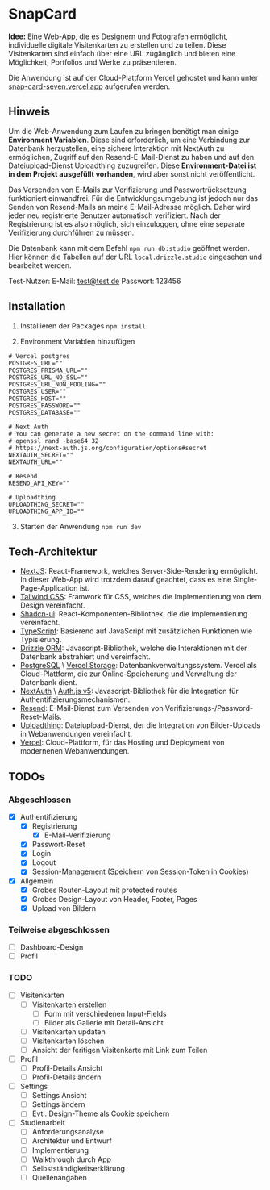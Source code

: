 ﻿# SnapCard

**Idee:** Eine Web-App, die es Designern und Fotografen ermöglicht, individuelle digitale Visitenkarten zu erstellen und zu teilen. Diese Visitenkarten sind einfach über eine URL zugänglich und bieten eine Möglichkeit, Portfolios und Werke zu präsentieren.

Die Anwendung ist auf der Cloud-Plattform Vercel gehostet und kann unter [snap-card-seven.vercel.app](https://snap-card-seven.vercel.app/) aufgerufen werden.

## Hinweis

Um die Web-Anwendung zum Laufen zu bringen benötigt man einige **Environment Variablen**. Diese sind erforderlich, um eine Verbindung zur Datenbank herzustellen, eine sichere Interaktion mit NextAuth zu ermöglichen, Zugriff auf den Resend-E-Mail-Dienst zu haben und auf den Dateiupload-Dienst Uploadthing zuzugreifen. Diese **Environment-Datei ist in dem Projekt ausgefüllt vorhanden**, wird aber sonst nicht veröffentlicht.

Das Versenden von E-Mails zur Verifizierung und Passwortrücksetzung funktioniert einwandfrei. Für die Entwicklungsumgebung ist jedoch nur das Senden von Resend-Mails an meine E-Mail-Adresse möglich. Daher wird jeder neu registrierte Benutzer automatisch verifiziert. Nach der Registrierung ist es also möglich, sich einzuloggen, ohne eine separate Verifizierung durchführen zu müssen.

Die Datenbank kann mit dem Befehl `npm run db:studio` geöffnet werden. Hier können die Tabellen auf der URL `local.drizzle.studio` eingesehen und bearbeitet werden.

Test-Nutzer:
E-Mail: <test@test.de>
Passwort: 123456

## Installation

1. Installieren der Packages
   `npm install`

2. Environment Variablen hinzufügen

```
# Vercel postgres
POSTGRES_URL=""
POSTGRES_PRISMA_URL=""
POSTGRES_URL_NO_SSL=""
POSTGRES_URL_NON_POOLING=""
POSTGRES_USER=""
POSTGRES_HOST=""
POSTGRES_PASSWORD=""
POSTGRES_DATABASE=""

# Next Auth
# You can generate a new secret on the command line with:
# openssl rand -base64 32
# https://next-auth.js.org/configuration/options#secret
NEXTAUTH_SECRET=""
NEXTAUTH_URL=""

# Resend
RESEND_API_KEY=""

# Uploadthing
UPLOADTHING_SECRET=""
UPLOADTHING_APP_ID=""
```

3. Starten der Anwendung
   `npm run dev`

## Tech-Architektur

- [NextJS](https://nextjs.org/):
  React-Framework, welches Server-Side-Rendering ermöglicht. In dieser Web-App wird trotzdem darauf geachtet, dass es eine Single-Page-Application ist.
- [Tailwind CSS](https://tailwindcss.com/):
  Framwork für CSS, welches die Implementierung von dem Design vereinfacht.
- [Shadcn-ui](https://ui.shadcn.com/):
  React-Komponenten-Bibliothek, die die Implementierung vereinfacht.
- [TypeScript](https://www.typescriptlang.org/):
  Basierend auf JavaScript mit zusätzlichen Funktionen wie Typisierung.
- [Drizzle ORM](https://orm.drizzle.team/):
  Javascript-Bibliothek, welche die Interaktionen mit der Datenbank abstrahiert und vereinfacht.
- [PostgreSQL](https://www.postgresql.org/) \ [Vercel Storage](https://vercel.com/):
  Datenbankverwaltungssystem. Vercel als Cloud-Plattform, die zur Online-Speicherung und Verwaltung der Datenbank dient.
- [NextAuth](https://next-auth.js.org/) \ [Auth.js v5](https://authjs.dev/):
  Javascript-Bibliothek für die Integration für Authentifizierungsmechanismen.
- [Resend](https://resend.com):
  E-Mail-Dienst zum Versenden von Verifizierungs-/Password-Reset-Mails.
- [Uploadthing](https://uploadthing.com/):
  Dateiupload-Dienst, der die Integration von Bilder-Uploads in Webanwendungen vereinfacht.
- [Vercel](https://vercel.com/):
  Cloud-Plattform, für das Hosting und Deployment von modernenen Webanwendungen.

## TODOs

### Abgeschlossen

- [x] Authentifizierung
  - [x] Registrierung
    - [x] E-Mail-Verifizierung
  - [x] Passwort-Reset
  - [x] Login
  - [x] Logout
  - [x] Session-Management (Speichern von Session-Token in Cookies)
- [x] Allgemein
  - [x] Grobes Routen-Layout mit protected routes
  - [x] Grobes Design-Layout von Header, Footer, Pages
  - [x] Upload von Bildern

### Teilweise abgeschlossen

- [ ] Dashboard-Design
- [ ] Profil

### TODO

- [ ] Visitenkarten
  - [ ] Visitenkarten erstellen
    - [ ] Form mit verschiedenen Input-Fields
    - [ ] Bilder als Gallerie mit Detail-Ansicht
  - [ ] Visitenkarten updaten
  - [ ] Visitenkarten löschen
  - [ ] Ansicht der feritigen Visitenkarte mit Link zum Teilen
- [ ] Profil
  - [ ] Profil-Details Ansicht
  - [ ] Profil-Details ändern
- [ ] Settings
  - [ ] Settings Ansicht
  - [ ] Settings ändern
  - [ ] Evtl. Design-Theme als Cookie speichern
- [ ] Studienarbeit
  - [ ] Anforderungsanalyse
  - [ ] Architektur und Entwurf
  - [ ] Implementierung
  - [ ] Walkthrough durch App
  - [ ] Selbstständigkeitserklärung
  - [ ] Quellenangaben
